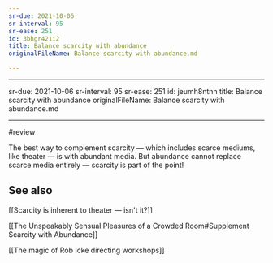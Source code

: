 ```yaml
---
sr-due: 2021-10-06
sr-interval: 95
sr-ease: 251
id: 3bhgr421i2
title: Balance scarcity with abundance
originalFileName: Balance scarcity with abundance.md

---
```


---
sr-due: 2021-10-06
sr-interval: 95
sr-ease: 251
id: jeumh8ntnn
title: Balance scarcity with abundance
originalFileName: Balance scarcity with abundance.md

---

#review

The best way to complement scarcity — which includes scarce mediums, like theater — is with abundant media. But abundance cannot replace scarce media entirely — scarcity is part of the point!

## See also

[[Scarcity is inherent to theater — isn't it?]]

[[The Unspeakably Sensual Pleasures of a Crowded Room#Supplement Scarcity with Abundance]]

[[The magic of Rob Icke directing workshops]]
